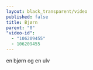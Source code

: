 ```yaml
---
layout: black_transparent/video
published: false
title: Bjørn
parent: "0"
"video-id": 
  - "106209455"
  - 106209455
---
```


en bjørn og en ulv